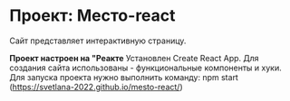 # Проект: Место-react
Сайт представляет интерактивную страницу.

**Проект настроен на "Реакте**
Установлен Create React App.
Для создания сайта использованы - функциональные компоненты и хуки.
Для запуска проекта нужно выполнить команду: npm start
(https://svetlana-2022.github.io/mesto-react/)
